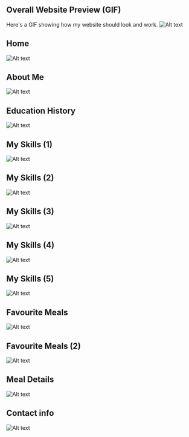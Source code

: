 ## Overall Website Preview (GIF)
Here's a GIF showing how my website should look and work.
![Alt text](https://github.com/michelleangela19/Profile-WebProg/blob/main/public/readme/Michelle's%20Profile.gif)

## Home
![Alt text](https://github.com/michelleangela19/Profile-WebProg/blob/main/public/readme/Home.png)

## About Me
![Alt text](https://github.com/michelleangela19/Profile-WebProg/blob/main/public/readme/About%20me(1).png)

## Education History
![Alt text](https://github.com/michelleangela19/Profile-WebProg/blob/main/public/readme/About%20me(2).png)

## My Skills (1)
![Alt text](https://github.com/michelleangela19/Profile-WebProg/blob/main/public/readme/Skill(1).png)

## My Skills (2)
![Alt text](https://github.com/michelleangela19/Profile-WebProg/blob/main/public/readme/Skill(2).png)

## My Skills (3)
![Alt text](https://github.com/michelleangela19/Profile-WebProg/blob/main/public/readme/Skill(3).png)

## My Skills (4)
![Alt text](https://github.com/michelleangela19/Profile-WebProg/blob/main/public/readme/Skill(4).png)

## My Skills (5)
![Alt text](https://github.com/michelleangela19/Profile-WebProg/blob/main/public/readme/Skill(5).png)

## Favourite Meals
![Alt text](https://github.com/michelleangela19/Profile-WebProg/blob/main/public/readme/Fav%20meals.png)

## Favourite Meals (2)
![Alt text](https://github.com/michelleangela19/Profile-WebProg/blob/main/public/readme/Fav%20meals(2).png)

## Meal Details
![Alt text](https://github.com/michelleangela19/Profile-WebProg/blob/main/public/readme/Meal%20Detail.png)

## Contact info
![Alt text](https://github.com/michelleangela19/Profile-WebProg/blob/main/public/readme/Contact.png)
